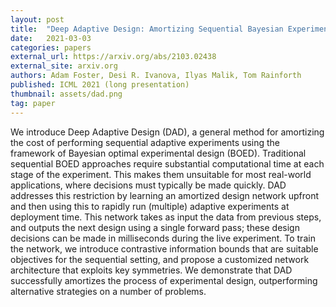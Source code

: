 ```yaml
---
layout: post
title:  "Deep Adaptive Design: Amortizing Sequential Bayesian Experimental Design"
date:   2021-03-03
categories: papers
external_url: https://arxiv.org/abs/2103.02438
external_site: arxiv.org
authors: Adam Foster, Desi R. Ivanova, Ilyas Malik, Tom Rainforth
published: ICML 2021 (long presentation)
thumbnail: assets/dad.png
tag: paper
---
```


We introduce Deep Adaptive Design (DAD), a general method for amortizing the cost of performing sequential adaptive experiments using the framework of Bayesian optimal experimental design (BOED). Traditional sequential BOED approaches require substantial computational time at each stage of the experiment. This makes them unsuitable for most real-world applications, where decisions must typically be made quickly. DAD addresses this restriction by learning an amortized design network upfront and then using this to rapidly run (multiple) adaptive experiments at deployment time. This network takes as input the data from previous steps, and outputs the next design using a single forward pass; these design decisions can be made in milliseconds during the live experiment. To train the network, we introduce contrastive information bounds that are suitable objectives for the sequential setting, and propose a customized network architecture that exploits key symmetries. We demonstrate that DAD successfully amortizes the process of experimental design, outperforming alternative strategies on a number of problems. 
<!--more-->
